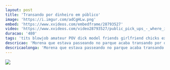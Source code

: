 ```yaml
---
layout: post
title: 'Transando por dinheiro em público'
image: 'https://i.imgur.com/adCgHLw.png'
embed: 'https://www.xvideos.com/embedframe/28793527'
video: 'https://www.xvideos.com/video28793527/public_pick_ups_-_where_is_the_gym_starring_isabella_christyn'
duracao: '480'
tags: 'tits blowjob amateur POV dick model friends girlfriend chicks exposed lovers mofos'
descricao: 'Morena que estava passeando no parque acaba transando por dinheiro com um desconhecido em publico no meio do parque.'
descricaolonga: 'Morena que estava passeando no parque acaba transando por dinheiro com um desconhecido em publico no meio do parque. Essa morena deliciosa dá a bucetinha por dinheiro e sente gostoso na pica.'
---
```

<a href="{{ page.url | prepend: site.baseurl | prepend: site.url }}"><img src="{{ page.image }}" /></a>

